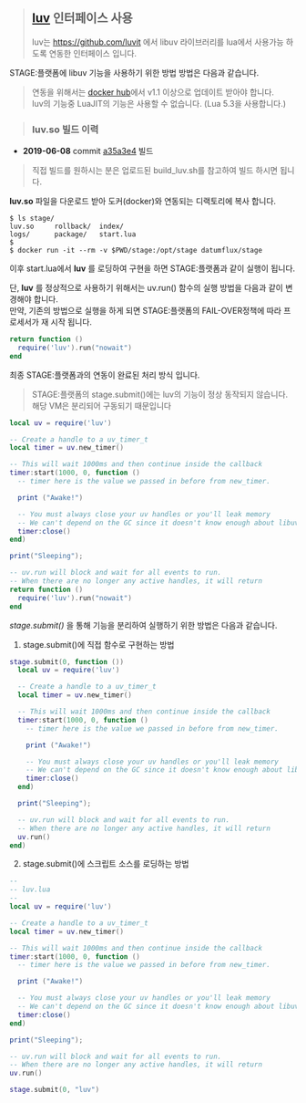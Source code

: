 > ## [luv](https://github.com/luvit/luv) 인터페이스 사용
> luv는 https://github.com/luvit 에서 libuv 라이브러리를 lua에서 사용가능 하도록 연동한 인터페이스 입니다.

STAGE:플랫폼에 libuv 기능을 사용하기 위한 방법 방법은 다음과 같습니다.

> 연동을 위해서는 [docker hub](https://hub.docker.com/r/datumflux/stage)에서 v1.1 이상으로 업데이트 받아야 합니다.<br>
> luv의 기능중 LuaJIT의 기능은 사용할 수 없습니다. (Lua 5.3을 사용합니다.)

> ### luv.so 빌드 이력  
  - **2019-06-08** commit [a35a3e4](https://github.com/luvit/luv/commit/a35a3e4453dc5c1bd74480c6c0738ee79f0a6a82) 빌드

  > 직접 빌드를 원하시는 분은 업로드된 build_luv.sh를 참고하여 빌드 하시면 됩니다.
  
**luv.so** 파일을 다운로드 받아 도커(docker)와 연동되는 디랙토리에 복사 합니다.

```console
$ ls stage/
luv.so     rollback/  index/
logs/      package/   start.lua
$
$ docker run -it --rm -v $PWD/stage:/opt/stage datumflux/stage
```

이후 start.lua에서 **luv** 를 로딩하여 구현을 하면 STAGE:플랫폼과 같이 실행이 됩니다.

단, **luv** 를 정상적으로 사용하기 위해서는 uv.run() 함수의 실행 방법을 다음과 같이 변경해야 합니다.<br>
만약, 기존의 방법으로 실행을 하게 되면 STAGE:플랫폼의 FAIL-OVER정책에 따라 프로세서가 재 시작 됩니다.

```lua
return function ()
  require('luv').run("nowait")
end
```

최종 STAGE:플랫폼과의 연동이 완료된 처리 방식 입니다.
> STAGE:플랫폼의 stage.submit()에는 luv의 기능이 정상 동작되지 않습니다. 해당 VM은 분리되어 구동되기 때문입니다 

```lua
local uv = require('luv')

-- Create a handle to a uv_timer_t
local timer = uv.new_timer()

-- This will wait 1000ms and then continue inside the callback
timer:start(1000, 0, function ()
  -- timer here is the value we passed in before from new_timer.

  print ("Awake!")

  -- You must always close your uv handles or you'll leak memory
  -- We can't depend on the GC since it doesn't know enough about libuv.
  timer:close()
end)

print("Sleeping");

-- uv.run will block and wait for all events to run.
-- When there are no longer any active handles, it will return
return function ()
  require('luv').run("nowait")
end
```

*stage.submit()* 을 통해 기능을 분리하여 실행하기 위한 방법은 다음과 같습니다.

1. stage.submit()에 직접 함수로 구현하는 방법
```lua
stage.submit(0, function ())
  local uv = require('luv')

  -- Create a handle to a uv_timer_t
  local timer = uv.new_timer()

  -- This will wait 1000ms and then continue inside the callback
  timer:start(1000, 0, function ()
    -- timer here is the value we passed in before from new_timer.

    print ("Awake!")

    -- You must always close your uv handles or you'll leak memory
    -- We can't depend on the GC since it doesn't know enough about libuv.
    timer:close()
  end)

  print("Sleeping");

  -- uv.run will block and wait for all events to run.
  -- When there are no longer any active handles, it will return
  uv.run()
end)
```

2. stage.submit()에 스크립트 소스를 로딩하는 방법
```lua
--
-- luv.lua
--
local uv = require('luv')

-- Create a handle to a uv_timer_t
local timer = uv.new_timer()

-- This will wait 1000ms and then continue inside the callback
timer:start(1000, 0, function ()
  -- timer here is the value we passed in before from new_timer.

  print ("Awake!")

  -- You must always close your uv handles or you'll leak memory
  -- We can't depend on the GC since it doesn't know enough about libuv.
  timer:close()
end)

print("Sleeping");

-- uv.run will block and wait for all events to run.
-- When there are no longer any active handles, it will return
uv.run()
```

```lua
stage.submit(0, "luv")
```
